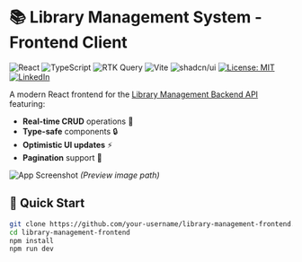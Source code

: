 # 📚 Library Management System - Frontend Client

![React](https://img.shields.io/badge/React-18.2.0-blue?logo=react)
![TypeScript](https://img.shields.io/badge/TypeScript-5.0.0-blue?logo=typescript)
![RTK Query](https://img.shields.io/badge/RTK_Query-2.0.0-purple?logo=redux)
![Vite](https://img.shields.io/badge/Vite-4.0.0-yellow?logo=vite)
![shadcn/ui](https://img.shields.io/badge/shadcn/ui-0.5.0-black?logo=radixui)
[![License: MIT](https://img.shields.io/badge/License-MIT-green.svg)](https://opensource.org/licenses/MIT)
[![LinkedIn](https://img.shields.io/badge/Connect-LinkedIn-blue?logo=linkedin)](https://www.linkedin.com/in/golam-mustafa-masud)

A modern React frontend for the [Library Management Backend API](https://library-management-api-swart.vercel.app) featuring:

- **Real-time CRUD** operations 📖
- **Type-safe** components 🔒
- **Optimistic UI updates** ⚡
- **Pagination** support 🔢

![App Screenshot](./screenshot.png) *(Preview image path)*

## 🚀 Quick Start

```bash
git clone https://github.com/your-username/library-management-frontend.git
cd library-management-frontend
npm install
npm run dev
